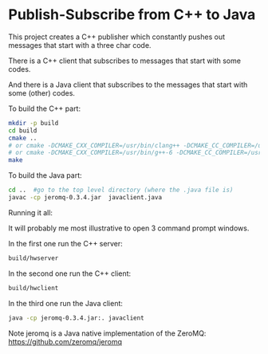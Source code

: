 # Publish-Subscribe from C++ to Java

This project creates a C++ publisher which constantly pushes out messages that start 
with a three char code.

There is a C++ client that subscribes to messages that start with some codes.

And there is a Java client that subscribes to the messages that start with some 
(other) codes.

To build the C++ part:

```bash
mkdir -p build
cd build
cmake .. 
# or cmake -DCMAKE_CXX_COMPILER=/usr/bin/clang++ -DCMAKE_CC_COMPILER=/usr/bin/clang .. 
# or cmake -DCMAKE_CXX_COMPILER=/usr/bin/g++-6 -DCMAKE_CC_COMPILER=/usr/bin/gcc .. 
make
```

To build the Java part:

```bash
cd ..  #go to the top level directory (where the .java file is)
javac -cp jeromq-0.3.4.jar  javaclient.java
```


Running it all:

It will probably me most illustrative to open 3 command prompt windows.

In the first one run the C++ server:

```bash
build/hwserver
```

In the second one run the C++ client:

```bash
build/hwclient
```

In the third one run the Java client:

```bash
java -cp jeromq-0.3.4.jar:. javaclient
```

Note jeromq is a Java native implementation of the ZeroMQ: https://github.com/zeromq/jeromq

